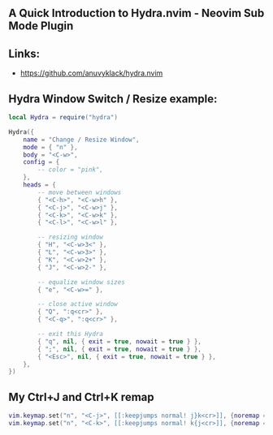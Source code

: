 ## A Quick Introduction to Hydra.nvim - Neovim Sub Mode Plugin  

## Links:

- https://github.com/anuvyklack/hydra.nvim

## Hydra Window Switch / Resize example:

```lua
local Hydra = require("hydra")

Hydra({
	name = "Change / Resize Window",
	mode = { "n" },
	body = "<C-w>",
	config = {
		-- color = "pink",
	},
	heads = {
		-- move between windows
		{ "<C-h>", "<C-w>h" },
		{ "<C-j>", "<C-w>j" },
		{ "<C-k>", "<C-w>k" },
		{ "<C-l>", "<C-w>l" },

		-- resizing window
		{ "H", "<C-w>3<" },
		{ "L", "<C-w>3>" },
		{ "K", "<C-w>2+" },
		{ "J", "<C-w>2-" },

		-- equalize window sizes
		{ "e", "<C-w>=" },

		-- close active window
		{ "Q", ":q<cr>" },
		{ "<C-q>", ":q<cr>" },

		-- exit this Hydra
		{ "q", nil, { exit = true, nowait = true } },
		{ ";", nil, { exit = true, nowait = true } },
		{ "<Esc>", nil, { exit = true, nowait = true } },
	},
})
```

## My Ctrl+J and Ctrl+K remap

```lua
vim.keymap.set("n", "<C-j>", [[:keepjumps normal! j}k<cr>]], {noremap = true, silent = true})
vim.keymap.set("n", "<C-k>", [[:keepjumps normal! k{j<cr>]], {noremap = true, silent = true})
```
